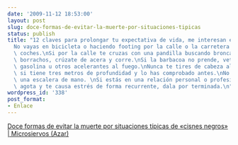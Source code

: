 ```yaml
---
date: '2009-11-12 18:53:00'
layout: post
slug: doce-formas-de-evitar-la-muerte-por-situaciones-tipicas
status: publish
title: "12 claves para prolongar tu expectativa de vida, me interesan en concreto:\n\
  No vayas en bicicleta o haciendo footing por la calle o la carretera junto a los\
  \ coches.\nSi por la calle te cruzas con una pandilla buscando bronca o los ves\
  \ borrachos, crúzate de acera y corre.\nSi la barbacoa no prende, vete. Nunca eches\
  \ gasolina u otros acelerantes al fuego.\nNunca te tires de cabeza al agua excepto\
  \ si tiene tres metros de profundidad y lo has comprobado antes.\nNo te subas a\
  \ una escalera de mano. \nSi estás en una relación personal o profesional que te\
  \ agota y te causa estrés de forma recurrente, dala por terminada.\n"
wordpress_id: '338'
post_format:
- Enlace
---
```


[Doce formas de evitar la muerte por situaciones típicas de «cisnes negros» | Microsiervos (Azar)](http://www.microsiervos.com/archivo/azar/doce-formas-evitar-muertes-improbables.html)
